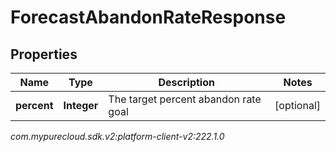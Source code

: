 # ForecastAbandonRateResponse


## Properties

| Name | Type | Description | Notes |
| ------------ | ------------- | ------------- | ------------- |
| **percent** | **Integer** | The target percent abandon rate goal |  [optional] |




_com.mypurecloud.sdk.v2:platform-client-v2:222.1.0_
